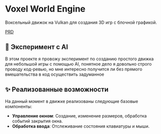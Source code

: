 # Voxel World Engine

Воксельный движок на Vulkan для создания 3D игр с блочной графикой.

[PRD](docs/PRD.md)

## 🧪 Эксперимент с AI

В этом проекте я провожу эксперимент по созданию простого движка для небольшой игры с помощью AI, понятное дело я довольно строго проводу код-ревью, но мне интересно получится ли без прямого вмешательства в код осуществить задуманное

## ✨ Реализованные возможности

На данный момент в движке реализованы следующие базовые компоненты:

- **Управление окном**: Создание, изменение размеров, обработка событий закрытия окна.
- **Обработка ввода**: Отслеживание состояния клавиатуры и мыши.
